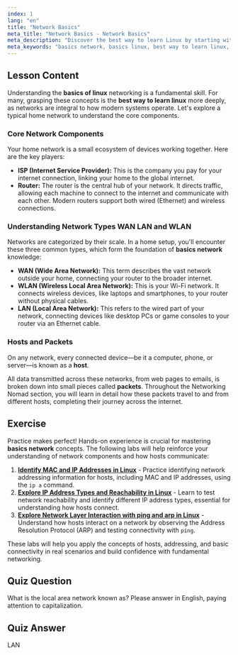 ```yaml
---
index: 1
lang: "en"
title: "Network Basics"
meta_title: "Network Basics - Network Basics"
meta_description: "Discover the best way to learn Linux by starting with network basics. This guide covers the basics of network components like WAN, LAN, routers, and hosts for beginners."
meta_keywords: "basics network, basics linux, best way to learn linux, basics of linux, WAN, LAN, WLAN, network tutorial, networking guide"
---
```


## Lesson Content

Understanding the **basics of linux** networking is a fundamental skill. For many, grasping these concepts is the **best way to learn linux** more deeply, as networks are integral to how modern systems operate. Let's explore a typical home network to understand the core components.

### Core Network Components

Your home network is a small ecosystem of devices working together. Here are the key players:

- **ISP (Internet Service Provider):** This is the company you pay for your internet connection, linking your home to the global internet.
- **Router:** The router is the central hub of your network. It directs traffic, allowing each machine to connect to the internet and communicate with each other. Modern routers support both wired (Ethernet) and wireless connections.

### Understanding Network Types WAN LAN and WLAN

Networks are categorized by their scale. In a home setup, you'll encounter these three common types, which form the foundation of **basics network** knowledge:

- **WAN (Wide Area Network):** This term describes the vast network outside your home, connecting your router to the broader internet.
- **WLAN (Wireless Local Area Network):** This is your Wi-Fi network. It connects wireless devices, like laptops and smartphones, to your router without physical cables.
- **LAN (Local Area Network):** This refers to the wired part of your network, connecting devices like desktop PCs or game consoles to your router via an Ethernet cable.

### Hosts and Packets

On any network, every connected device—be it a computer, phone, or server—is known as a **host**.

All data transmitted across these networks, from web pages to emails, is broken down into small pieces called **packets**. Throughout the Networking Nomad section, you will learn in detail how these packets travel to and from different hosts, completing their journey across the internet.

## Exercise

Practice makes perfect! Hands-on experience is crucial for mastering **basics network** concepts. The following labs will help reinforce your understanding of network components and how hosts communicate:

1. **[Identify MAC and IP Addresses in Linux](https://labex.io/labs/comptia-identify-mac-and-ip-addresses-in-linux-592731)** - Practice identifying network addressing information for hosts, including MAC and IP addresses, using the `ip a` command.
2. **[Explore IP Address Types and Reachability in Linux](https://labex.io/labs/comptia-explore-ip-address-types-and-reachability-in-linux-592780)** - Learn to test network reachability and identify different IP address types, essential for understanding how hosts connect.
3. **[Explore Network Layer Interaction with ping and arp in Linux](https://labex.io/labs/comptia-explore-network-layer-interaction-with-ping-and-arp-in-linux-592746)** - Understand how hosts interact on a network by observing the Address Resolution Protocol (ARP) and testing connectivity with `ping`.

These labs will help you apply the concepts of hosts, addressing, and basic connectivity in real scenarios and build confidence with fundamental networking.

## Quiz Question

What is the local area network known as? Please answer in English, paying attention to capitalization.

## Quiz Answer

LAN
